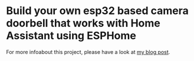 # Build your own esp32 based camera doorbell that works with Home Assistant using ESPHome

For more infoabout this project, please have a look at [my blog post](https://tristam.ie/2023/758/).

